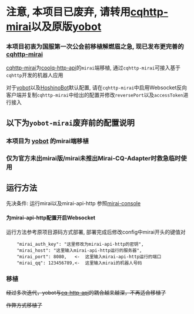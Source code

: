 # 注意, 本项目已废弃, 请转用[cqhttp-mirai](https://github.com/yyuueexxiinngg/cqhttp-mirai)以及原版[yobot](https://github.com/yuudi/yobot)

### 本项目初衷为国服第一次公会前移植解燃眉之急, 现已发布更完善的[cqhttp-mirai](https://github.com/yyuueexxiinngg/cqhttp-mirai)

[cqhttp-mirai](https://github.com/yyuueexxiinngg/cqhttp-mirai)为[coolq-http-api](https://github.com/richardchien/coolq-http-api)的`mirai`端移植, 通过`cqhttp-mirai`可接入基于`cqhttp`开发的机器人应用

对于[yobot](https://github.com/yuudi/yobot)以及[HoshinoBot](https://github.com/Ice-Cirno/HoshinoBot/)默认配置, 请在`cqhttp-mirai`中启用Websocket反向客户端并复制`cqhttp-mirai`中给出的配置并修改`reversePort`以及`accessToken`进行接入


## 以下为`yobot-mirai`废弃前的配置说明

### 本项目为 [yobot](https://github.com/yuudi/yobot) 的mirai端移植

### 仅为官方未出mirai版/mirai未推出Mirai-CQ-Adapter时救急临时使用
 
## 运行方法
 
先决条件: 运行mirai以及mirai-api-http  参照[mirai-console](https://github.com/mamoe/mirai-console)

#### 为mirai-api-http配置开启Websocket

运行方法参考原项目源码方式部署, 部署完成后修改config中mirai开头的键值对

```
    "mirai_auth_key": "这里修改为mirai-api-http的密钥",
    "mirai_host": "这里输入mirai-api-http运行的服务器",
    "mirai_port": 8080,   <-  这里输入mirai-api-http运行的端口
    "mirai_qq": 123456789,<-  这里输入mirai的机器人号码
```
 
### 移植
~~经过多次迭代，yobot与[cq-http-api](https://github.com/richardchien/coolq-http-api/)的耦合越来越深，不再适合移植了~~

~~作弊方式移植了~~